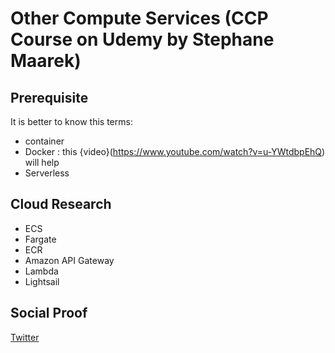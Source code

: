 

# Other Compute Services (CCP Course on Udemy by Stephane Maarek)


## Prerequisite
It is better to know this terms:
- container
- Docker : this {video}(https://www.youtube.com/watch?v=u-YWtdbpEhQ) will help 
- Serverless


## Cloud Research

- ECS
- Fargate
- ECR
- Amazon API Gateway
- Lambda
- Lightsail

## Social Proof

[Twitter](https://twitter.com/JoeSeven08/status/1499704276494344197)
